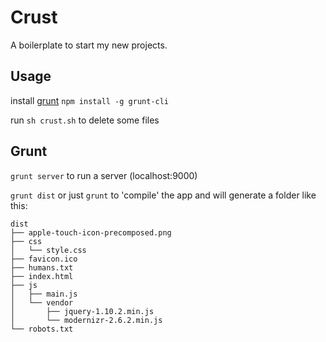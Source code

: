 # Crust

A boilerplate to start my new projects.

Usage
-----
install [grunt](http://gruntjs.com/getting-started) `npm install -g grunt-cli`

run `sh crust.sh` to delete some files

Grunt
-----

`grunt server` to run a server (localhost:9000)

`grunt dist` or just `grunt` to 'compile' the app and will generate a folder like this:

```
dist
├── apple-touch-icon-precomposed.png
├── css
│   └── style.css
├── favicon.ico
├── humans.txt
├── index.html
├── js
│   ├── main.js
│   └── vendor
│       ├── jquery-1.10.2.min.js
│       └── modernizr-2.6.2.min.js
└── robots.txt
```